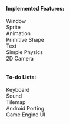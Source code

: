 <b>Implemented Features:</b>
<br/><br/>
Window<br/>
Sprite<br/>
Animation<br/>
Primitive Shape<br/>
Text<br/>
Simple Physics</br>
2D Camera</br>
<br/>
<br/>
<b>To-do Lists:</b>
<br/><br/>
Keyboard<br/>
Sound<br/>
Tilemap<br/>
Android Porting<br/>
Game Engine UI